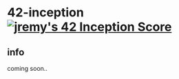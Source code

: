 # 42-inception [![jremy's 42 Inception Score](https://badge42.vercel.app/api/v2/cl27cprhd001109mercwbbu5l/project/2693015)](https://github.com/JaeSeoKim/badge42)

## info
coming soon..
